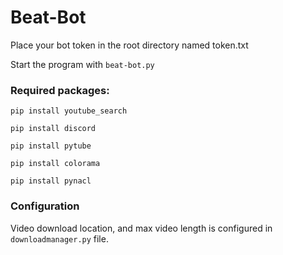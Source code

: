 # Beat-Bot
Place your bot token in the root directory named token.txt

Start the program with ```beat-bot.py```

### Required packages:
```
pip install youtube_search

pip install discord

pip install pytube

pip install colorama

pip install pynacl
```

### Configuration

Video download location, and max video length is configured in ```downloadmanager.py``` file.